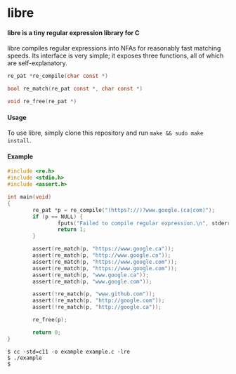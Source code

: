 libre
=====

#### libre is a tiny regular expression library for C

libre compiles regular expressions into NFAs for reasonably
fast matching speeds. Its interface is very simple; it exposes
three functions, all of which are self-explanatory.

```c
re_pat *re_compile(char const *)

bool re_match(re_pat const *, char const *)

void re_free(re_pat *)
```

#### Usage

To use libre, simply clone this repository and run `make && sudo make install`.


#### Example

```c
#include <re.h>
#include <stdio.h>
#include <assert.h>

int main(void)
{
        re_pat *p = re_compile("(https?://)?www.google.(ca|com)");
        if (p == NULL) {
                fputs("Failed to compile regular expression.\n", stderr);
                return 1;
        }

        assert(re_match(p, "https://www.google.ca"));
        assert(re_match(p, "http://www.google.ca"));
        assert(re_match(p, "https://www.google.com"));
        assert(re_match(p, "https://www.google.com"));
        assert(re_match(p, "www.google.ca"));
        assert(re_match(p, "www.google.com"));

        assert(!re_match(p, "www.github.com"));
        assert(!re_match(p, "http://google.com"));
        assert(!re_match(p, "http://google.ca"));

        re_free(p);

        return 0;
}
```

```
$ cc -std=c11 -o example example.c -lre
$ ./example
$
```
